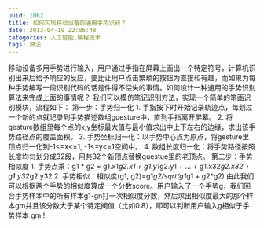 ```yaml
---
uuid: 1062
title: 如何实现移动设备的通用手势识别？
date: 2013-04-19 22:06:48
categories: 人工智能,编程技术
tags: 算法
---
```

移动设备多用手势进行输入，用户通过手指在屏幕上画出一个特定符号，计算机识别出来后给予响应的反应，要比让用户点击繁琐的按钮为直接和有趣，而如果为每种手势编写一段识别代码的话是件得不偿失的事情。如何设计一种通用的手势识别算法来完成上面的事情呢？ 我们可以模仿笔记识别方法，实现一个简单的笔画识别模块，流程如下： 第一步：手势归一化 1\.
手指按下时开始记录轨迹点，每划过一个新的点就记录到手势描述数组guesture中，直到手指离开屏幕。 2\. 将gesture数组里每个点的x,y坐标最大值与最小值求出中上下左右的边缘，求出该手势路径点的覆盖面积。 3\. 手势坐标归一化：以手势中心点为原点，将gesture里顶点归一化到-1<=x<=1, -1<=y<=1空间中。 4\.
数组长度归一化：将手势路径按照长度均匀划分成32段，用共32个新顶点替换guestue里的老顶点。 第二步：手势相似度 1\. 手势点乘：g1 * g2 = g1.x1*g2.x1 + g1.y1*g2.y1 + … + g1.x32*g2.x32 + g1.y32*g2.y32 2\. 手势相似：相似度(g1, g2)=g1*g2/sqrt(g1*g1 + g2*g2)
由此我们可以根据两个手势的相似度算成一个分数score。用户输入了一个手势g，我们回合手势样本中的所有样本g1-gn打一次相似度分数，然后求出相似度最大的那个样本gm并且该分数大于某个特定阀值（比如0.8），即可以判断用户输入g相似于手势样本 gm !

